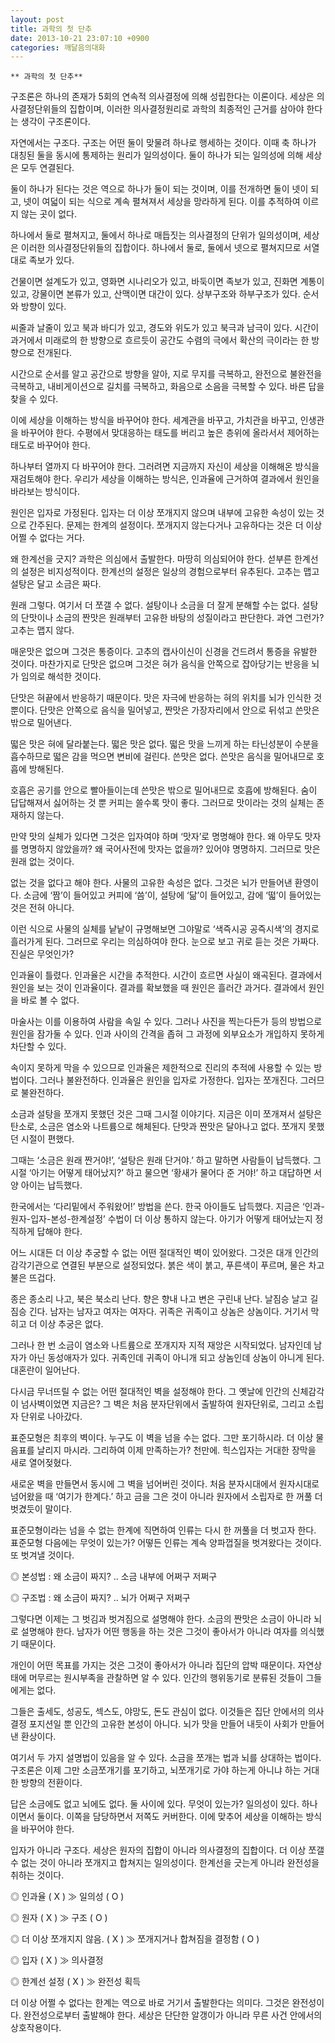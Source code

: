```yaml
---
layout: post
title: 과학의 첫 단추
date: 2013-10-21 23:07:10 +0900
categories: 깨달음의대화
---
```

 
    ** 과학의 첫 단추** 

  


구조론은 하나의 존재가 5회의 연속적 의사결정에 의해 성립한다는 이론이다. 세상은 의사결정단위들의 집합이며, 이러한 의사결정원리로 과학의 최종적인 근거를 삼아야 한다는 생각이 구조론이다. 

  


자연에서는 구조다. 구조는 어떤 둘이 맞물려 하나로 행세하는 것이다. 이때 축 하나가 대칭된 둘을 동시에 통제하는 원리가 일의성이다. 둘이 하나가 되는 일의성에 의해 세상은 모두 연결된다.

  


둘이 하나가 된다는 것은 역으로 하나가 둘이 되는 것이며, 이를 전개하면 둘이 넷이 되고, 넷이 여덟이 되는 식으로 계속 펼쳐져서 세상을 망라하게 된다. 이를 추적하여 이르지 않는 곳이 없다. 

  


하나에서 둘로 펼쳐지고, 둘에서 하나로 매듭짓는 의사결정의 단위가 일의성이며, 세상은 이러한 의사결정단위들의 집합이다. 하나에서 둘로, 둘에서 넷으로 펼쳐지므로 서열대로 족보가 있다. 

  


건물이면 설계도가 있고, 영화면 시나리오가 있고, 바둑이면 족보가 있고, 진화면 계통이 있고, 강물이면 본류가 있고, 산맥이면 대간이 있다. 상부구조와 하부구조가 있다. 순서와 방향이 있다. 

  


씨줄과 날줄이 있고 북과 바디가 있고, 경도와 위도가 있고 북극과 남극이 있다. 시간이 과거에서 미래로의 한 방향으로 흐르듯이 공간도 수렴의 극에서 확산의 극이라는 한 방향으로 전개된다. 

  


시간으로 순서를 알고 공간으로 방향을 알아, 지로 무지를 극복하고, 완전으로 불완전을 극복하고, 내비게이션으로 길치를 극복하고, 화음으로 소음을 극복할 수 있다. 바른 답을 찾을 수 있다. 

  


이에 세상을 이해하는 방식을 바꾸어야 한다. 세계관을 바꾸고, 가치관을 바꾸고, 인생관을 바꾸어야 한다. 수평에서 맞대응하는 태도를 버리고 높은 층위에 올라서서 제어하는 태도로 바꾸어야 한다. 

  


하나부터 열까지 다 바꾸어야 한다. 그러려면 지금까지 자신이 세상을 이해해온 방식을 재검토해야 한다. 우리가 세상을 이해하는 방식은, 인과율에 근거하여 결과에서 원인을 바라보는 방식이다. 

  


원인은 입자로 가정된다. 입자는 더 이상 쪼개지지 않으며 내부에 고유한 속성이 있는 것으로 간주된다. 문제는 한계의 설정이다. 쪼개지지 않는다거나 고유하다는 것은 더 이상 어쩔 수 없다는 거다. 

  


왜 한계선을 긋지? 과학은 의심에서 출발한다. 마땅히 의심되어야 한다. 섣부른 한계선의 설정은 비지성적이다. 한계선의 설정은 일상의 경험으로부터 유추된다. 고추는 맵고 설탕은 달고 소금은 짜다. 

  


원래 그렇다. 여기서 더 쪼갤 수 없다. 설탕이나 소금을 더 잘게 분해할 수는 없다. 설탕의 단맛이나 소금의 짠맛은 원래부터 고유한 바탕의 성질이라고 판단한다. 과연 그런가? 고추는 맵지 않다. 

  


매운맛은 없으며 그것은 통증이다. 고추의 캡사이신이 신경을 건드려서 통증을 유발한 것이다. 마찬가지로 단맛은 없으며 그것은 혀가 음식을 안쪽으로 잡아당기는 반응을 뇌가 임의로 해석한 것이다. 

  


단맛은 혀끝에서 반응하기 때문이다. 맛은 자극에 반응하는 혀의 위치를 뇌가 인식한 것 뿐이다. 단맛은 안쪽으로 음식을 밀어넣고, 짠맛은 가장자리에서 안으로 뒤섞고 쓴맛은 밖으로 밀어낸다. 

  


떫은 맛은 혀에 달라붙는다. 떫은 맛은 없다. 떫은 맛을 느끼게 하는 타닌성분이 수분을 흡수하므로 떫은 감을 먹으면 변비에 걸린다. 쓴맛은 없다. 쓴맛은 음식을 밀어내므로 호흡에 방해된다.

  


호흡은 공기를 안으로 빨아들이는데 쓴맛은 밖으로 밀어내므로 호흡에 방해된다. 숨이 답답해져서 싫어하는 것 뿐 커피는 쓸수록 맛이 좋다. 그러므로 맛이라는 것의 실체는 존재하지 않는다. 

  


만약 맛의 실체가 있다면 그것은 입자여야 하며 ‘맛자’로 명명해야 한다. 왜 아무도 맛자를 명명하지 않았을까? 왜 국어사전에 맛자는 없을까? 있어야 명명하지. 그러므로 맛은 원래 없는 것이다.

  


없는 것을 없다고 해야 한다. 사물의 고유한 속성은 없다. 그것은 뇌가 만들어낸 환영이다. 소금에 ‘짬’이 들어있고 커피에 ‘씀’이, 설탕에 ‘닮’이 들어있고, 감에 ‘떫’이 들어있는 것은 전혀 아니다. 

  


이런 식으로 사물의 실체를 낱낱이 규명해보면 그야말로 ‘색즉시공 공즉시색’의 경지로 흘러가게 된다. 그러므로 우리는 의심하여야 한다. 눈으로 보고 귀로 듣는 것은 가짜다. 진실은 무엇인가? 

  


인과율이 틀렸다. 인과율은 시간을 추적한다. 시간이 흐르면 사실이 왜곡된다. 결과에서 원인을 보는 것이 인과율이다. 결과를 확보했을 때 원인은 흘러간 과거다. 결과에서 원인을 바로 볼 수 없다. 

  


마술사는 이를 이용하여 사람을 속일 수 있다. 그러나 사진을 찍는다든가 등의 방법으로 원인을 잠가둘 수 있다. 인과 사이의 간격을 좁혀 그 과정에 외부요소가 개입하지 못하게 차단할 수 있다. 

  


속이지 못하게 막을 수 있으므로 인과율은 제한적으로 진리의 추적에 사용할 수 있는 방법이다. 그러나 불완전하다. 인과율은 원인을 입자로 가정한다. 입자는 쪼개진다. 그러므로 불완전하다. 

  


소금과 설탕을 쪼개지 못했던 것은 그때 그시절 이야기다. 지금은 이미 쪼개져서 설탕은 탄소로, 소금은 염소와 나트륨으로 해체된다. 단맛과 짠맛은 달아나고 없다. 쪼개지 못했던 시절이 편했다. 

  


그때는 ‘소금은 원래 짠거야!’, ‘설탕은 원래 단거야.’ 하고 말하면 사람들이 납득했다. 그시절 ‘아기는 어떻게 태어났지?’ 하고 물으면 ‘황새가 물어다 준 거야!’ 하고 대답하면 서양 아이는 납득했다. 

  


한국에서는 ‘다리밑에서 주워왔어!’ 방법을 쓴다. 한국 아이들도 납득했다. 지금은 ‘인과-원자-입자-본성-한계설정’ 수법이 더 이상 통하지 않는다. 아기가 어떻게 태어났는지 정직하게 답해야 한다.

  


어느 시대든 더 이상 추궁할 수 없는 어떤 절대적인 벽이 있어왔다. 그것은 대개 인간의 감각기관으로 연결된 부분으로 설정되었다. 붉은 색이 붉고, 푸른색이 푸르며, 물은 차고 불은 뜨겁다. 

  


종은 종소리 나고, 북은 북소리 난다. 향은 향내 나고 변은 구린내 난다. 날짐승 날고 길짐승 긴다. 남자는 남자고 여자는 여자다. 귀족은 귀족이고 상놈은 상놈이다. 거기서 막히고 더 이상 추궁은 없다. 

  


그러나 한 번 소금이 염소와 나트륨으로 쪼개지자 지적 재앙은 시작되었다. 남자인데 남자가 아닌 동성애자가 있다. 귀족인데 귀족이 아니개 되고 상놈인데 상놈이 아니게 된다. 대혼란이 일어난다.

  


다시금 무너뜨릴 수 없는 어떤 절대적인 벽을 설정해야 한다. 그 옛날에 인간의 신체감각이 넘사벽이었면 지금은? 그 벽은 처음 분자단위에서 출발하여 원자단위로, 그리고 소립자 단위로 나아갔다. 

  


표준모형은 최후의 벽이다. 누구도 이 벽을 넘을 수는 없다. 그만 포기하시라. 더 이상 물음표를 날리지 마시라. 그리하여 이제 만족하는가? 천만에. 힉스입자는 거대한 장막을 새로 열어젖혔다. 

  


새로운 벽을 만들면서 동시에 그 벽을 넘어버린 것이다. 처음 분자시대에서 원자시대로 넘어왔을 때 ‘여기가 한계다.’ 하고 금을 그은 것이 아니라 원자에서 소립자로 한 꺼풀 더 벗겼듯이 말이다. 

  


표준모형이라는 넘을 수 없는 한계에 직면하여 인류는 다시 한 꺼풀을 더 벗고자 한다. 표준모형 다음에는 무엇이 있는가? 어떻든 인류는 계속 양파껍질을 벗겨왔다는 것이다. 또 벗겨낼 것이다.

  


◎ 본성법 : 왜 소금이 짜지? .. 소금 내부에 어쩌구 저쩌구   
      
◎ 구조법 : 왜 소금이 짜지? .. 뇌가 어쩌구 저쩌구 

  


그렇다면 이제는 그 벗김과 벗겨짐으로 설명해야 한다. 소금의 짠맛은 소금이 아니라 뇌로 설명해야 한다. 남자가 어떤 행동을 하는 것은 그것이 좋아서가 아니라 여자를 의식했기 때문이다.

  


개인이 어떤 목표를 가지는 것은 그것이 좋아서가 아니라 집단의 압박 때문이다. 자연상태에 머무르는 원시부족을 관찰하면 알 수 있다. 인간의 행위동기로 분류된 것들이 그들에게는 없다.

  


그들은 출세도, 성공도, 섹스도, 야망도, 돈도 관심이 없다. 이것들은 집단 안에서의 의사결정 포지션일 뿐 인간의 고유한 본성이 아니다. 뇌가 맛을 만들어 내듯이 사회가 만들어낸 환상이다. 

  


여기서 두 가지 설명법이 있음을 알 수 있다. 소금을 쪼개는 법과 뇌를 상대하는 법이다. 구조론은 이제 그만 소금쪼개기를 포기하고, 뇌쪼개기로 가야 하는게 아니냐 하는 거대한 방향의 전환이다. 

  


답은 소금에도 없고 뇌에도 없다. 둘 사이에 있다. 무엇이 있는가? 일의성이 있다. 하나이면서 둘이다. 이쪽을 담당하면서 저쪽도 커버한다. 이에 맞추어 세상을 이해하는 방식을 바꾸어야 한다.

  


입자가 아니라 구조다. 세상은 원자의 집합이 아니라 의사결정의 집합이다. 더 이상 쪼갤 수 없는 것이 아니라 쪼개지고 합쳐지는 일의성이다. 한계선을 긋는게 아니라 완전성을 취하는 것이다.

  


◎ 인과율 ( X ) ≫ 일의성 ( O )  
      
◎ 원자 ( X ) ≫ 구조 ( O )  
      
◎ 더 이상 쪼개지지 않음. ( X ) ≫ 쪼개지거나 합쳐짐을 결정함 ( O )  
      
◎ 입자 ( X ) ≫ 의사결정  
      
◎ 한계선 설정 ( X ) ≫ 완전성 획득

  


더 이상 어쩔 수 없다는 한계는 역으로 바로 거기서 출발한다는 의미다. 그것은 완전성이다. 완전성으로부터 출발해야 한다. 세상은 단단한 알갱이가 아니라 무른 사건 안에서의 상호작용이다.